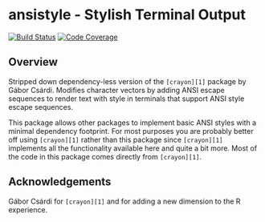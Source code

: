 # ansistyle - Stylish Terminal Output

[![Build Status](https://travis-ci.org/brodieG/ansistyle.png?branch=master)](https://travis-ci.org/brodieG/ansistyle)
[![Code Coverage](https://codecov.io/github/brodieG/unitizer/coverage.svg?branch=master)](https://codecov.io/github/brodieG/unitizer?branch=master)

## Overview

Stripped down dependency-less version of the `[crayon][1]` package by Gábor Csárdi.  Modifies character vectors by adding ANSI escape sequences to render text with style in terminals that support ANSI style escape sequences.

This package allows other packages to implement basic ANSI styles with a minimal dependency footprint.  For most purposes you are probably better off using `[crayon][1]` rather than this package since `[crayon][1]` implements all the functionality available here and quite a bit more.  Most of the code in this package comes directly from `[crayon][1]`.

## Acknowledgements

Gábor Csárdi for `[crayon][1]` and for adding a new dimension to the R experience.

[1]: https://github.com/gaborcsardi/crayon

